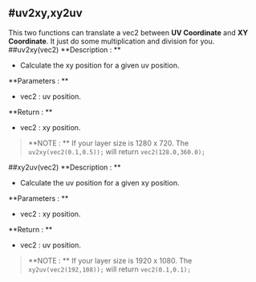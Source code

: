 #uv2xy,xy2uv
---
This two functions can translate a vec2 between **UV Coordinate** and **XY Coordinate**.
It just do some multiplication and division for you. 
##uv2xy(vec2)
**Description : **
 - Calculate the xy position for a given uv position. 

**Parameters : **
- vec2 : uv position.

**Return : **
- vec2 : xy position.

> **NOTE : **
>  If your layer size is 1280 x 720. The ```uv2xy(vec2(0.1,0.5));``` will return ```vec2(128.0,360.0);```

##xy2uv(vec2)
**Description : **
 - Calculate the uv position for a given xy position. 

**Parameters : **
- vec2 : xy position.

**Return : **
- vec2 : uv position.

> **NOTE : **
>  If your layer size is 1920 x 1080. The ```xy2uv(vec2(192,108));``` will return ```vec2(0.1,0.1);```
